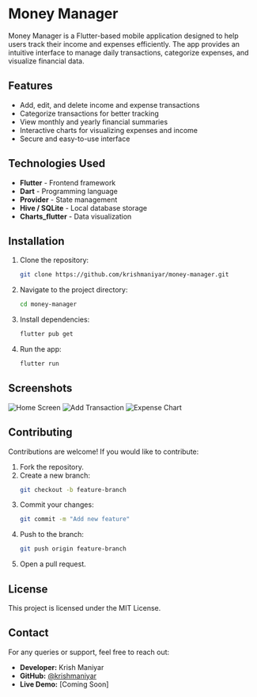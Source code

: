 # Money Manager

Money Manager is a Flutter-based mobile application designed to help users track their income and expenses efficiently. The app provides an intuitive interface to manage daily transactions, categorize expenses, and visualize financial data.

## Features

- Add, edit, and delete income and expense transactions
- Categorize transactions for better tracking
- View monthly and yearly financial summaries
- Interactive charts for visualizing expenses and income
- Secure and easy-to-use interface

## Technologies Used

- **Flutter** - Frontend framework
- **Dart** - Programming language
- **Provider** - State management
- **Hive / SQLite** - Local database storage
- **Charts_flutter** - Data visualization

## Installation

1. Clone the repository:
   ```sh
   git clone https://github.com/krishmaniyar/money-manager.git
   ```
2. Navigate to the project directory:
   ```sh
   cd money-manager
   ```
3. Install dependencies:
   ```sh
   flutter pub get
   ```
4. Run the app:
   ```sh
   flutter run
   ```

## Screenshots

![Home Screen](assets/screenshots/home.png)
![Add Transaction](assets/screenshots/add_transaction.png)
![Expense Chart](assets/screenshots/expense_chart.png)

## Contributing

Contributions are welcome! If you would like to contribute:

1. Fork the repository.
2. Create a new branch:
   ```sh
   git checkout -b feature-branch
   ```
3. Commit your changes:
   ```sh
   git commit -m "Add new feature"
   ```
4. Push to the branch:
   ```sh
   git push origin feature-branch
   ```
5. Open a pull request.

## License

This project is licensed under the MIT License.

## Contact

For any queries or support, feel free to reach out:

- **Developer:** Krish Maniyar
- **GitHub:** [@krishmaniyar](https://github.com/krishmaniyar)
- **Live Demo:** [Coming Soon]